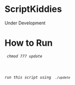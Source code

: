 # ScriptKiddies

Under Development


# How to Run

<i>
<code> chmod 777 update
 
<i>

run this script using <code> ./update
 
  



